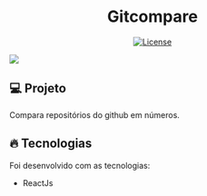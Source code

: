 <h1 align="center">
   Gitcompare
</h1

<br>

<p align="center">
  <a href="https://github.com/marlonandrei777/git-compare-v0.0/blob/main/LICENSE.md"><img alt="License" src="https://img.shields.io/static/v1?label=license&message=MIT&color=9b65e6&labelColor=000000"></a>
</p>

![](.github/)

## 💻 Projeto

Compara repositórios do github em números.

## 🔥 Tecnologias

Foi desenvolvido com as tecnologias:

- ReactJs
